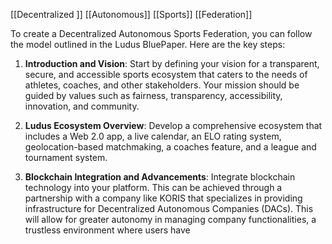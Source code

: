 [[Decentralized ]] [[Autonomous]] [[Sports]] [[Federation]] 

To create a Decentralized Autonomous Sports Federation, you can follow the model outlined in the Ludus BluePaper. Here are the key steps:

1. **Introduction and Vision**: Start by defining your vision for a transparent, secure, and accessible sports ecosystem that caters to the needs of athletes, coaches, and other stakeholders. Your mission should be guided by values such as fairness, transparency, accessibility, innovation, and community.

2. **Ludus Ecosystem Overview**: Develop a comprehensive ecosystem that includes a Web 2.0 app, a live calendar, an ELO rating system, geolocation-based matchmaking, a coaches feature, and a league and tournament system.

3. **Blockchain Integration and Advancements**: Integrate blockchain technology into your platform. This can be achieved through a partnership with a company like KORIS that specializes in providing infrastructure for Decentralized Autonomous Companies (DACs). This will allow for greater autonomy in managing company functionalities, a trustless environment where users have